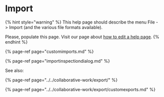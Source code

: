 # Import

{% hint style="warning" %}
This help page should describe the menu File -&gt; Import \(and the various file formats available\).

Please, populate this page. Visit our page about [how to edit a help page](../../faqcontributing/how-to-improve-the-help-page.md#editing-help-pages-directly-in-the-browser).
{% endhint %}

{% page-ref page="customimports.md" %}

{% page-ref page="importinspectiondialog.md" %}

See also:

{% page-ref page="../../collaborative-work/export/" %}

{% page-ref page="../../collaborative-work/export/customexports.md" %}



